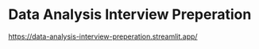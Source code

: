 
# Data Analysis Interview Preperation

https://data-analysis-interview-preperation.streamlit.app/


